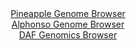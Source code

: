 <div id="Pineapple_Genome_Browser" align="center">
  <a href="https://igv.org/app/?sessionURL=blob:zZJda9swFIb_i6BlA8eftR0bykizdE2adl1SN2tLMSe2bIvKkiMpzhf571PLxm5WaC42Br6wDrL0vo.fHWqxkIQzFCPXdHzTcZCBZMVXU6gbiq.hxhLFBVCJDSRwgQVmGUbxDhUgFSSTsf6yUqqRsWUR1XRqYCU3pWdCDVvOYCXNjNdWn1MKcy5AcSGtMwEtt0jZdlZ4Dk1j6rs907dyUGABbSrOJLcazMp0pc9Lf43SEjNe47ReUkVeA6Q6j86YmwV86s2mvSzDUl7izTA_7V0Oe3feIHn4EvQfkq8XsySYHU9JyUAtBT4Nfbi4KptZVI0e8rsoXChCjtzza359P.VH3ufjwbohAstTJ3S6nh_a4QsawnK8_p9a64cc2Lwv2367UesaNue6sRxtj9yz6Ti4SNwtXyRvdN8biPJsqW1AWSXC2LENzw4M3w06L69O17DtSBMSnKD48clASkD2rLc_7pDaNNoZJPFi.aqPgbjIsUBxJ7L12VHk.ifhiR1Fzt7YoaWgfw_veTKJQtvtuW6QFoQqLXSeStZIExgz26wwy.2BPNXNZBzcSn5bzTXOm_uoy2EwXGcDZwlXf6TpagL68tefqKu.J9M_ce89QUw1P1Q4eul73_uLzQm1h5rQWXVvj8byuffN1Svn.U1Eh.EpuKhB6f16opc_nWtBEGBKD1oiyZxQojYzTZKvUOy4nlYXZZxy7SIS5fyDbdiG49sffyvq7Z_2PwA-">Pineapple Genome Browser</a>
</div>
<div id="Alphonso_Genome_Browser" align="center">
  <a href="https://igv.org/app/?sessionURL=blob:zZJfT9swFMW_iyXQJqWJnTRJEwlNpaP8KRTWUspAKHISJzE4dma7CaXqd5.HNu2FSfRh0yQ_2FfXvucc_zagJVJRwUEMXBv5NkLAAqoS3RzXDSNTXBMF4gIzRSwgSUEk4RkB8QYUWGm8mJ2bm5XWjYodh.qmV2NeClt5Nq7xi.C4U3YmamckGMOpkFgLqZxDiVvh0LLtdSTFTWOb2Z7tOznW2MGsqQRXwmkIL5POvJf8KiUl4aImSb1imr4KSIweozG3C_xpuJwPs4woNSHr0_xgODkd3nhHi7vjYHS3uDxZLoLl_pyWHOuVJAePE0jchTwd3N7B6Z47Hl8THOLquq5uZ3DP.7x_9NxQSdQBCtHA80MY9E00lOfk.X9ybRbd0Xnmk3bejgdX6ZnvPuuz6WUdBG7aeU9f3vTtg60FmMhWhgSQVTKMEbQ8GFi.G_R.bNHAgjAy6UhBQXz_YAEtcfZk2u83QK8bwwtQ5NvqFR0LCJkTCeJeBGGIosj1.2EfRhHaWhuwkuzvRTtezKIQukPXDZKCMm1gzhPFG2Vjzu02K.zyZccsy64_wROyRFeHrDphN8Xo5RjO1twAlXZ_SNMCZvjrBxqr79H0T7h7jxBbp7vCFq3zaYi.no8uZhc1vXkcZheDfDJYHnXqzXgCY3a3aAoha6xNv6mY40_eWiwp5toUWqpoShnV66VJUXQgRq5nsAWZYMJwCGSZfoAWtJAPP_7G09s.bL8D">Alphonso Genome Browser</a>
</div>


<div id="DAF_Genomics_Browser" align="center">
  <a href="https://igv.org/app/?sessionURL=blob:tZFra9swFIb_y4H0k.1YshPHhjC8LllN0pY2cwIpJciyHHu1LU.ScyX_fcLrGGyUMehAEhLn8r46zxl2TMiC1xAAttDAQggMkDnfL0jVlOyOVExCkJFSMgMEy5hgNWUQnCEjUpH4ca4rc6UaGfT7KcnMLat5VVBpSccijSl5q3KmU01skYqceE320qK80smK9EnZ5LyWvE8oZVKadr9h9XazJ_r4Gdt0LdmmaktVdKobbUIbS62MaLdFnbLDX4z8B2W9ig_hahF29TN2jNJxOIvCpTOJ15.H1.v4_mYVD1dXi2JbE9UKNp6FN2iXHOJ59HC0E1cell.Wt_OEjiZRz_l0NTk0hWByjDw0cgZD3_HhYkDJaasRAM0FCpBreHhkYNc1X686Uc9A8AKCp2cDlCD0Rac_nUEdGw0KJPvWdswM4CJlAgLTt20P.T4euJ5r.z66GGdoRfnOJKfxo._ZOMR4aCWk0vpZUXbj00J_Bt8L42.d9f5XTNHXHv4Yi.313Wm9S9xTM7p9CXt42sh7mkzlG6gMePNrGRcVUTr04_kKhpRasWK1.kXGuTxfvgM-">DAF Genomics Browser</a>
</div>
